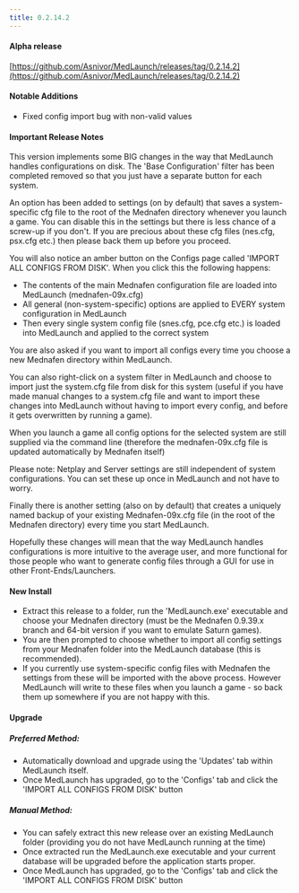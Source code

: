 ```yaml
---
title: 0.2.14.2
---
```


#### Alpha release
[https://github.com/Asnivor/MedLaunch/releases/tag/0.2.14.2](https://github.com/Asnivor/MedLaunch/releases/tag/0.2.14.2)

#### Notable Additions
* Fixed config import bug with non-valid values

#### Important Release Notes
This version implements some BIG changes in the way that MedLaunch handles configurations on disk. The 'Base Configuration' filter has been completed removed so that you just have a separate button for each system.

An option has been added to settings (on by default) that saves a system-specific cfg file to the root of the Mednafen directory whenever you launch a game. You can disable this in the settings but there is less chance of a screw-up if you don't. If you are precious about these cfg files (nes.cfg, psx.cfg etc.) then please back them up before you proceed.

You will also notice an amber button on the Configs page called 'IMPORT ALL CONFIGS FROM DISK'. When you click this the following happens:

* The contents of the main Mednafen configuration file are loaded into MedLaunch (mednafen-09x.cfg)
* All general (non-system-specific) options are applied to EVERY system configuration in MedLaunch
* Then every single system config file (snes.cfg, pce.cfg etc.) is loaded into MedLaunch and applied to the correct system

You are also asked if you want to import all configs every time you choose a new Mednafen directory within MedLaunch.

You can also right-click on a system filter in MedLaunch and choose to import just the system.cfg file from disk for this system (useful if you have made manual changes to a system.cfg file and want to import these changes into MedLaunch without having to import every config, and before it gets overwritten by running a game).

When you launch a game all config options for the selected system are still supplied via the command line (therefore the mednafen-09x.cfg file is updated automatically by Mednafen itself)

Please note: Netplay and Server settings are still independent of system configurations. You can set these up once in MedLaunch and not have to worry.

Finally there is another setting (also on by default) that creates a uniquely named backup of your existing Mednafen-09x.cfg file (in the root of the Mednafen directory) every time you start MedLaunch.

Hopefully these changes will mean that the way MedLaunch handles configurations is more intuitive to the average user, and more functional for those people who want to generate config files through a GUI for use in other Front-Ends/Launchers.

#### New Install
* Extract this release to a folder, run the 'MedLaunch.exe' executable and choose your Mednafen directory (must be the Mednafen 0.9.39.x branch and 64-bit version if you want to emulate Saturn games). 
* You are then prompted to choose whether to import all config settings from your Mednafen folder into the MedLaunch database (this is recommended).
* If you currently use system-specific config files with Mednafen the settings from these will be imported with the above process. However MedLaunch will write to these files when you launch a game - so back them up somewhere if you are not happy with this.

#### Upgrade
##### Preferred Method: 
* Automatically download and upgrade using the 'Updates' tab within MedLaunch itself.
* Once MedLaunch has upgraded, go to the 'Configs' tab and click the 'IMPORT ALL CONFIGS FROM DISK' button

##### Manual Method: 
* You can safely extract this new release over an existing MedLaunch folder (providing you do not have MedLaunch running at the time) 
* Once extracted run the MedLaunch.exe executable and your current database will be upgraded before the application starts proper.
* Once MedLaunch has upgraded, go to the 'Configs' tab and click the 'IMPORT ALL CONFIGS FROM DISK' button